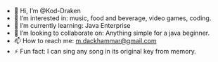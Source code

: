 - 👋 Hi, I’m @Kod-Draken
- 👀 I’m interested in: music, food and beverage, video games, coding.
- 🌱 I’m currently learning: Java Enterprise
- 💞️ I’m looking to collaborate on: Anything simple for a java beginner.
- 📫 How to reach me: m.dackhammar@gmail.com
- ⚡ Fun fact: I can sing any song in its original key from memory.

<!---
Kod-Draken/Kod-Draken is a ✨ special ✨ repository because its `README.md` (this file) appears on your GitHub profile.
You can click the Preview link to take a look at your changes.
--->

